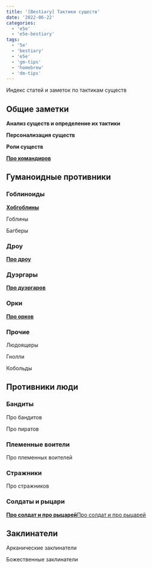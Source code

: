 ```yaml
---
title: '[Bestiary] Тактики существ'
date: '2022-06-22'
categories:
  - 'e5e'
  - 'e5e-bestiary'
tags:
  - '5e'
  - 'bestiary'
  - 'e5e'
  - 'gm-tips'
  - 'homebrew'
  - 'dm-tips'
---
```


Индекс статей и заметок по тактикам существ

## Общие заметки

**Анализ существ и определение их тактики**

**Персонализация существ**

**Роли существ**

[**Про командиров**](https://cyborgsandmages.com/2021/07/%d0%ba%d0%be%d0%bc%d0%b0%d0%bd%d0%b4%d0%b8%d1%80%d1%8b-%d0%b8-%d0%be%d1%82%d1%80%d1%8f%d0%b4%d1%8b-%d0%b2-%d0%bf%d1%8f%d1%82%d0%be%d0%b9-%d1%80%d0%b5%d0%b4%d0%b0%d0%ba%d1%86%d0%b8%d0%b8/)

## Гуманоидные противники

### Гоблиноиды

[**Хобгоблины**](https://cyborgsandmages.com/2022/03/bestiary-e5e-hobgoblins-notes-updated/)

Гоблины

Багберы

### Дроу

[**Про дроу**](https://cyborgsandmages.com/2022/03/e5e-bestiary-drow-tactics-encounters/)

### Дуэргары

[**Про дуэргаров**](https://cyborgsandmages.com/2022/06/%d0%92%d0%b5%d1%87%d0%b5%d1%80%d0%bd%d0%b8%d0%b5-%d1%80%d0%b0%d0%b7%d0%b3%d0%be%d0%b2%d0%be%d1%80%d1%8b-%d0%94%d1%83%d1%8d%d1%80%d0%b3%d0%b0%d1%80%d1%8b-%d1%82%d0%b0%d0%ba%d1%82%d0%b8%d0%ba%d0%b0/)

### Орки

[**Про орков**](https://cyborgsandmages.com/2022/07/%d0%be%d1%80%d0%ba%d0%b8-%d1%82%d0%b0%d0%ba%d1%82%d0%b8%d0%ba%d0%b0-%d1%81%d1%82%d0%be%d0%bb%d0%ba%d0%bd%d0%be%d0%b2%d0%b5%d0%bd%d0%b8%d1%8f-%d0%b2%d0%b5%d1%80%d1%81%d0%b8%d1%8f-2-%d0%be%d1%82-08/)

### Прочие

Людоящеры

Гнолли

Кобольды

## Противники люди

### Бандиты

Про бандитов

Про пиратов

### Племенные воители

Про племенных воителей

### Стражники

Про стражников

### Солдаты и рыцари

[**Про солдат и про рыцарей**Про солдат и про рыцарей](https://cyborgsandmages.com/2022/04/e5e-bestiary-e5e-bestiary-soldiers-and-warriors-rev01-14-04-2022/)

## Заклинатели

Арканические заклинатели

Божественные заклинатели
